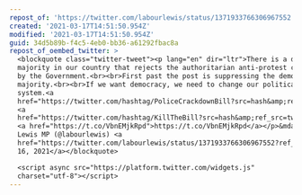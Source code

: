 ```yaml
---
repost_of: 'https://twitter.com/labourlewis/status/1371933766306967552'
created: '2021-03-17T14:51:50.954Z'
modified: '2021-03-17T14:51:50.954Z'
guid: 34d5b89b-f4c5-4eb0-bb36-a61292fbac8a
repost_of_oembed_twitter: >
  <blockquote class="twitter-tweet"><p lang="en" dir="ltr">There is a democratic
  majority in our country that rejects the authoritarian anti-protest crackdown
  by the Government.<br><br>First past the post is suppressing the democratic
  majority.<br><br>If we want democracy, we need to change our political
  system.<a
  href="https://twitter.com/hashtag/PoliceCrackdownBill?src=hash&amp;ref_src=twsrc%5Etfw">#PoliceCrackdownBill</a>
  <a
  href="https://twitter.com/hashtag/KillTheBill?src=hash&amp;ref_src=twsrc%5Etfw">#KillTheBill</a>
  <a href="https://t.co/VbnEMjkRpd">https://t.co/VbnEMjkRpd</a></p>&mdash; Clive
  Lewis MP (@labourlewis) <a
  href="https://twitter.com/labourlewis/status/1371933766306967552?ref_src=twsrc%5Etfw">March
  16, 2021</a></blockquote>

  <script async src="https://platform.twitter.com/widgets.js"
  charset="utf-8"></script>
---
```

 
